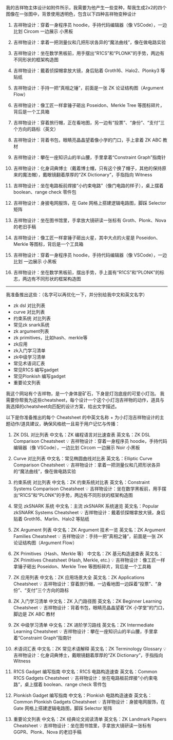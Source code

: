 我的吉祥物主体设计如附件所示，我需要为他产生一些变种，帮我生成2x2的四个图像在一张图中，背景使用透明色，包含以下四种吉祥物变种设计

1.  吉祥物设计：穿着一身程序员 hoodie，手持代码编辑器（像 VSCode），一边比划 Circom 一边展示 小黑板

2. 吉祥物设计：拿着一把测量仪和几把形状各异的“魔法曲线”，像在做电路实验

3.  吉祥物设计：坐在数学黑板前，用手摆出“R1CS”和“PLONK”的手势，两边有不同形状的框架构造图

4.  吉祥物设计：戴着侦探帽拿放大镜，身后贴着 Groth16、Halo2、Plonky3 等贴纸

5.  吉祥物设计：手持一把“真相之锤”，前面是一张 ZK 论证结构图（Argument Flow）

6.  吉祥物设计：像工匠一样拿锤子砸出 Poseidon、Merkle Tree 等图标碎片，背后是一个工具箱

7. 吉祥物设计：穿着旅行帽，正在看地图，另一边有“投票”、“身份”、“支付”三个方向的路标（英文）

8. 吉祥物设计：背着书包，眼睛亮晶晶望着像小学的门口，手上拿着 ZK ABC 教材

9.  吉祥物设计：攀在一座知识山的半山腰，手里拿着“Constraint Graph”指南针

10. 吉祥物设计：化身词典博士（戴着博士帽，只有这个换了帽子，其他的保持原来的魔法帽），戴眼镜翻着厚厚的“ZK Dictionary”，手指指向 Witness

11. 吉祥物设计：坐在电路板前焊接“小约束电路”（像门电路的样子），桌上摆着 boolean、range check 零件包

12. 吉祥物设计：身披电网服饰，在 Gate 网格上搭建逻辑电路图，脚踩 Selector 矩阵

13.  吉祥物设计：坐在图书馆里，手拿放大镜研读一张标有 Groth、Plonk、Nova 的老旧手稿

6.  吉祥物设计：像工匠一样拿锤子砸出火星，其中大点的火星是 Poseidon、Merkle 等图标，背后是一个工具箱

1.  吉祥物设计：穿着一身程序员 hoodie，手持代码编辑器（像 VSCode），一边比划 一边展示 小黑板

3.  吉祥物设计：坐在数学黑板前，摆出手势，手上面有“R1CS”和“PLONK”的标志，两边有不同形状的框架构造图

---

我准备推出这些：（名字可以再优化一下，并分别给我中文和英文名字）

- zk dsl 对比列表
- curve 对比列表
- 约束系统 对比列表
- 常见zk snark系统
- zk argument列表
- zk primitives，比如hash、merkle等
- zk应用
- zk入门学习清单
- zk中级学习清单
- 常见术语词汇表
- 常见R1CS 编写gadget
- 常见Plonkish 编写gadget
- 重要论文列表


我这个网站有个吉祥物，是一个身体是矿石，下身是灯泡底座的可爱小灯泡。
我需要你帮我为这些cheatsheet，每个设计一个这个小灯泡吉祥物的动作，道具与我选择的cheatsheet向匹配的设计方案，给出文字描述。


以下是你准备推出的每个 Cheatsheet 的中英文名称 + 为小灯泡吉祥物设计的主题动作/道具建议，确保风格统一且易于用户记忆与传播：

1. ZK DSL 对比列表
中文名：ZK 编程语言对比速查表
英文名：ZK DSL Comparison Cheatsheet
💡 吉祥物设计：穿着一身程序员 hoodie，手持代码编辑器（像 VSCode），一边比划 Circom 一边展示 Noir 小黑板

2. Curve 对比列表
中文名：常见椭圆曲线对比表
英文名：Elliptic Curve Comparison Cheatsheet
💡 吉祥物设计：拿着一把测量仪和几把形状各异的“魔法曲线”，像在做电路实验

3. 约束系统 对比列表
中文名：ZK 约束系统对比表
英文名：Constraint Systems Comparison Cheatsheet
💡 吉祥物设计：坐在数学黑板前，用手摆出“R1CS”和“PLONK”的手势，两边有不同形状的框架构造图

4. 常见 zkSNARK 系统
中文名：主流 zkSNARK 系统速览
英文名：Popular zkSNARK Systems Cheatsheet
💡 吉祥物设计：戴着侦探帽拿放大镜，身后贴着 Groth16、Marlin、Halo2 等贴纸

5. ZK Argument 列表
中文名：ZK Argument 技术一览
英文名：ZK Argument Families Cheatsheet
💡 吉祥物设计：手持一把“真相之锤”，前面是一张 ZK 论证结构图（Argument Flow）

6. ZK Primitives（Hash、Merkle 等）
中文名：ZK 基元构造速查表
英文名：ZK Primitives Cheatsheet (Hash, Merkle, etc.)
💡 吉祥物设计：像工匠一样拿锤子砸出 Poseidon、Merkle Tree 等图标碎片，背后是一个工具箱

7. ZK 应用列表
中文名：ZK 应用场景大全
英文名：ZK Applications Cheatsheet
💡 吉祥物设计：穿着旅行帽，一边看地图一边踩着“投票”、“身份”、“支付”三个方向的路标

8. ZK 入门学习清单
中文名：ZK 入门路径图
英文名：ZK Beginner Learning Cheatsheet
💡 吉祥物设计：背着书包，眼睛亮晶晶望着“ZK 小学堂”的门口，脚边是 ZK ABC 教材

9. ZK 中级学习清单
中文名：ZK 进阶学习路线
英文名：ZK Intermediate Learning Cheatsheet
💡 吉祥物设计：攀在一座知识山的半山腰，手里拿着“Constraint Graph”指南针

10. 术语词汇表
中文名：ZK 常见术语解释
英文名：ZK Terminology Glossary
💡 吉祥物设计：化身词典博士，戴眼镜翻着厚厚的“ZK Dictionary”，手指指向 Witness

11. R1CS Gadget 编写指南
中文名：R1CS 电路构造速查
英文名：Common R1CS Gadgets Cheatsheet
💡 吉祥物设计：坐在电路板前焊接“小约束电路”，桌上摆着 boolean、range check 零件包

12. Plonkish Gadget 编写指南
中文名：Plonkish 电路构造速查
英文名：Common Plonkish Gadgets Cheatsheet
💡 吉祥物设计：身披电网服饰，在 Gate 网格上搭建逻辑电路图，脚踩 Selector 矩阵

13. 重要论文列表
中文名：ZK 经典论文阅读清单
英文名：ZK Landmark Papers Cheatsheet
💡 吉祥物设计：坐在图书馆里，手拿放大镜研读一张标有 GGPR、Plonk、Nova 的老旧手稿

